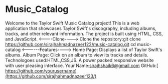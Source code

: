 # Music_Catalog
Welcome to the Taylor Swift Music Catalog project! This is a web application that showcases Taylor Swift's discography, including albums, tracks, and other relevant information. The project is built using HTML, CSS, and JavaScript.
<----Clone---->
Clone the repository:git clone https://github.com/sirajhahmadnazeer123/music-catalog.git
cd music-catalog
<------Features---->
Home Page: Displays a list of Taylor Swift's albums.
Album Page: Click on an album to view its tracks and details.
Technologoes used:HTML,CSS,JS.
A power packed responsive website with user pleasing interface.
Your Name:sirajhshaik6@gmail.com
GitHub:[ https://github.com/yourusername](https://github.com/sirajhahmadnazeer123/)


